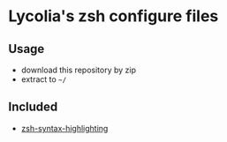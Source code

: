 # Lycolia's zsh configure files

## Usage

-   download this repository by zip
-   extract to `~/`

## Included

-   [zsh-syntax-highlighting](https://github.com/zsh-users/zsh-syntax-highlighting)
